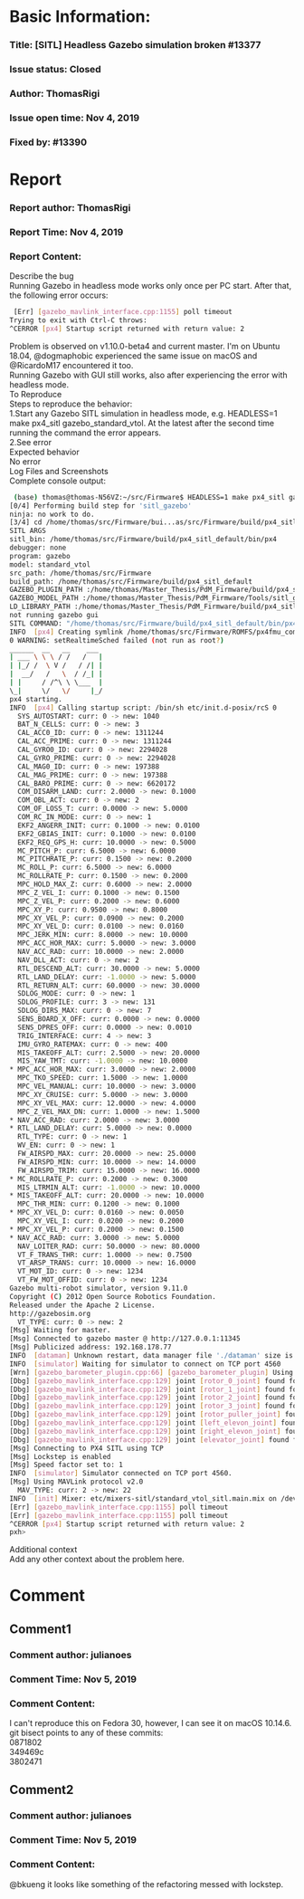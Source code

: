 # Basic Information:
### Title:  [SITL] Headless Gazebo simulation broken #13377 
### Issue status: Closed
### Author: ThomasRigi
### Issue open time: Nov 4, 2019
### Fixed by: #13390
# Report
### Report author: ThomasRigi
### Report Time: Nov 4, 2019
### Report Content:   
Describe the bug    
Running Gazebo in headless mode works only once per PC start. After that, the following error occurs:  
    
```bash     
 [Err] [gazebo_mavlink_interface.cpp:1155] poll timeout        
Trying to exit with Ctrl-C throws:        
^CERROR [px4] Startup script returned with return value: 2        
```  
Problem is observed on v1.10.0-beta4 and current master. I'm on Ubuntu 18.04, @dogmaphobic experienced the same issue on macOS and @RicardoM17 encountered it too.  
Running Gazebo with GUI still works, also after experiencing the error with headless mode.  
To Reproduce    
Steps to reproduce the behavior:  
1.Start any Gazebo SITL simulation in headless mode, e.g. HEADLESS=1 make px4_sitl gazebo_standard_vtol. At the latest after the second time running the command the error appears.  
2.See error  
Expected behavior    
No error  
Log Files and Screenshots    
Complete console output:  
    
```bash     
 (base) thomas@thomas-N56VZ:~/src/Firmware$ HEADLESS=1 make px4_sitl gazebo_standard_vtol        
[0/4] Performing build step for 'sitl_gazebo'        
ninja: no work to do.        
[3/4] cd /home/thomas/src/Firmware/bui...as/src/Firmware/build/px4_sitl_default        
SITL ARGS        
sitl_bin: /home/thomas/src/Firmware/build/px4_sitl_default/bin/px4        
debugger: none        
program: gazebo        
model: standard_vtol        
src_path: /home/thomas/src/Firmware        
build_path: /home/thomas/src/Firmware/build/px4_sitl_default        
GAZEBO_PLUGIN_PATH :/home/thomas/Master_Thesis/PdM_Firmware/build/px4_sitl_default/build_gazebo:/home/thomas/src/Firmware/build/px4_sitl_default/build_gazebo        
GAZEBO_MODEL_PATH :/home/thomas/Master_Thesis/PdM_Firmware/Tools/sitl_gazebo/models:/home/thomas/src/Firmware/Tools/sitl_gazebo/models        
LD_LIBRARY_PATH :/home/thomas/Master_Thesis/PdM_Firmware/build/px4_sitl_default/build_gazebo:/home/thomas/src/Firmware/build/px4_sitl_default/build_gazebo        
not running gazebo gui        
SITL COMMAND: "/home/thomas/src/Firmware/build/px4_sitl_default/bin/px4" "/home/thomas/src/Firmware"/ROMFS/px4fmu_common -s etc/init.d-posix/rcS -t "/home/thomas/src/Firmware"/test_data        
INFO  [px4] Creating symlink /home/thomas/src/Firmware/ROMFS/px4fmu_common -> /home/thomas/src/Firmware/build/px4_sitl_default/tmp/rootfs/etc        
0 WARNING: setRealtimeSched failed (not run as root?)        
______  __   __    ___         
| ___ \ \ \ / /   /   |        
| |_/ /  \ V /   / /| |        
|  __/   /   \  / /_| |        
| |     / /^\ \ \___  |        
\_|     \/   \/     |_/        
px4 starting.        
INFO  [px4] Calling startup script: /bin/sh etc/init.d-posix/rcS 0        
  SYS_AUTOSTART: curr: 0 -> new: 1040        
  BAT_N_CELLS: curr: 0 -> new: 3        
  CAL_ACC0_ID: curr: 0 -> new: 1311244        
  CAL_ACC_PRIME: curr: 0 -> new: 1311244        
  CAL_GYRO0_ID: curr: 0 -> new: 2294028        
  CAL_GYRO_PRIME: curr: 0 -> new: 2294028        
  CAL_MAG0_ID: curr: 0 -> new: 197388        
  CAL_MAG_PRIME: curr: 0 -> new: 197388        
  CAL_BARO_PRIME: curr: 0 -> new: 6620172        
  COM_DISARM_LAND: curr: 2.0000 -> new: 0.1000        
  COM_OBL_ACT: curr: 0 -> new: 2        
  COM_OF_LOSS_T: curr: 0.0000 -> new: 5.0000        
  COM_RC_IN_MODE: curr: 0 -> new: 1        
  EKF2_ANGERR_INIT: curr: 0.1000 -> new: 0.0100        
  EKF2_GBIAS_INIT: curr: 0.1000 -> new: 0.0100        
  EKF2_REQ_GPS_H: curr: 10.0000 -> new: 0.5000        
  MC_PITCH_P: curr: 6.5000 -> new: 6.0000        
  MC_PITCHRATE_P: curr: 0.1500 -> new: 0.2000        
  MC_ROLL_P: curr: 6.5000 -> new: 6.0000        
  MC_ROLLRATE_P: curr: 0.1500 -> new: 0.2000        
  MPC_HOLD_MAX_Z: curr: 0.6000 -> new: 2.0000        
  MPC_Z_VEL_I: curr: 0.1000 -> new: 0.1500        
  MPC_Z_VEL_P: curr: 0.2000 -> new: 0.6000        
  MPC_XY_P: curr: 0.9500 -> new: 0.8000        
  MPC_XY_VEL_P: curr: 0.0900 -> new: 0.2000        
  MPC_XY_VEL_D: curr: 0.0100 -> new: 0.0160        
  MPC_JERK_MIN: curr: 8.0000 -> new: 10.0000        
  MPC_ACC_HOR_MAX: curr: 5.0000 -> new: 3.0000        
  NAV_ACC_RAD: curr: 10.0000 -> new: 2.0000        
  NAV_DLL_ACT: curr: 0 -> new: 2        
  RTL_DESCEND_ALT: curr: 30.0000 -> new: 5.0000        
  RTL_LAND_DELAY: curr: -1.0000 -> new: 5.0000        
  RTL_RETURN_ALT: curr: 60.0000 -> new: 30.0000        
  SDLOG_MODE: curr: 0 -> new: 1        
  SDLOG_PROFILE: curr: 3 -> new: 131        
  SDLOG_DIRS_MAX: curr: 0 -> new: 7        
  SENS_BOARD_X_OFF: curr: 0.0000 -> new: 0.0000        
  SENS_DPRES_OFF: curr: 0.0000 -> new: 0.0010        
  TRIG_INTERFACE: curr: 4 -> new: 3        
  IMU_GYRO_RATEMAX: curr: 0 -> new: 400        
  MIS_TAKEOFF_ALT: curr: 2.5000 -> new: 20.0000        
  MIS_YAW_TMT: curr: -1.0000 -> new: 10.0000        
* MPC_ACC_HOR_MAX: curr: 3.0000 -> new: 2.0000        
  MPC_TKO_SPEED: curr: 1.5000 -> new: 1.0000        
  MPC_VEL_MANUAL: curr: 10.0000 -> new: 3.0000        
  MPC_XY_CRUISE: curr: 5.0000 -> new: 3.0000        
  MPC_XY_VEL_MAX: curr: 12.0000 -> new: 4.0000        
  MPC_Z_VEL_MAX_DN: curr: 1.0000 -> new: 1.5000        
* NAV_ACC_RAD: curr: 2.0000 -> new: 3.0000        
* RTL_LAND_DELAY: curr: 5.0000 -> new: 0.0000        
  RTL_TYPE: curr: 0 -> new: 1        
  WV_EN: curr: 0 -> new: 1        
  FW_AIRSPD_MAX: curr: 20.0000 -> new: 25.0000        
  FW_AIRSPD_MIN: curr: 10.0000 -> new: 14.0000        
  FW_AIRSPD_TRIM: curr: 15.0000 -> new: 16.0000        
* MC_ROLLRATE_P: curr: 0.2000 -> new: 0.3000        
  MIS_LTRMIN_ALT: curr: -1.0000 -> new: 10.0000        
* MIS_TAKEOFF_ALT: curr: 20.0000 -> new: 10.0000        
  MPC_THR_MIN: curr: 0.1200 -> new: 0.1000        
* MPC_XY_VEL_D: curr: 0.0160 -> new: 0.0050        
  MPC_XY_VEL_I: curr: 0.0200 -> new: 0.2000        
* MPC_XY_VEL_P: curr: 0.2000 -> new: 0.1500        
* NAV_ACC_RAD: curr: 3.0000 -> new: 5.0000        
  NAV_LOITER_RAD: curr: 50.0000 -> new: 80.0000        
  VT_F_TRANS_THR: curr: 1.0000 -> new: 0.7500        
  VT_ARSP_TRANS: curr: 10.0000 -> new: 16.0000        
  VT_MOT_ID: curr: 0 -> new: 1234        
  VT_FW_MOT_OFFID: curr: 0 -> new: 1234        
Gazebo multi-robot simulator, version 9.11.0        
Copyright (C) 2012 Open Source Robotics Foundation.        
Released under the Apache 2 License.        
http://gazebosim.org        
  VT_TYPE: curr: 0 -> new: 2        
[Msg] Waiting for master.        
[Msg] Connected to gazebo master @ http://127.0.0.1:11345        
[Msg] Publicized address: 192.168.178.77        
INFO  [dataman] Unknown restart, data manager file './dataman' size is 11798680 bytes        
INFO  [simulator] Waiting for simulator to connect on TCP port 4560        
[Wrn] [gazebo_barometer_plugin.cpp:66] [gazebo_barometer_plugin] Using default home altitude of 488 m        
[Dbg] [gazebo_mavlink_interface.cpp:129] joint [rotor_0_joint] found for channel[0] joint control active for this channel.        
[Dbg] [gazebo_mavlink_interface.cpp:129] joint [rotor_1_joint] found for channel[1] joint control active for this channel.        
[Dbg] [gazebo_mavlink_interface.cpp:129] joint [rotor_2_joint] found for channel[2] joint control active for this channel.        
[Dbg] [gazebo_mavlink_interface.cpp:129] joint [rotor_3_joint] found for channel[3] joint control active for this channel.        
[Dbg] [gazebo_mavlink_interface.cpp:129] joint [rotor_puller_joint] found for channel[4] joint control active for this channel.        
[Dbg] [gazebo_mavlink_interface.cpp:129] joint [left_elevon_joint] found for channel[5] joint control active for this channel.        
[Dbg] [gazebo_mavlink_interface.cpp:129] joint [right_elevon_joint] found for channel[6] joint control active for this channel.        
[Dbg] [gazebo_mavlink_interface.cpp:129] joint [elevator_joint] found for channel[7] joint control active for this channel.        
[Msg] Connecting to PX4 SITL using TCP        
[Msg] Lockstep is enabled        
[Msg] Speed factor set to: 1        
INFO  [simulator] Simulator connected on TCP port 4560.        
[Msg] Using MAVLink protocol v2.0        
  MAV_TYPE: curr: 2 -> new: 22        
INFO  [init] Mixer: etc/mixers-sitl/standard_vtol_sitl.main.mix on /dev/pwm_output0        
[Err] [gazebo_mavlink_interface.cpp:1155] poll timeout        
[Err] [gazebo_mavlink_interface.cpp:1155] poll timeout        
^CERROR [px4] Startup script returned with return value: 2        
pxh>         
```  
Additional context    
Add any other context about the problem here.  

# Comment
## Comment1
### Comment author: julianoes
### Comment Time: Nov 5, 2019
### Comment Content:   
I can't reproduce this on Fedora 30, however, I can see it on macOS 10.14.6.  
git bisect points to any of these commits:  
0871802    
349469c    
3802471  

## Comment2
### Comment author: julianoes
### Comment Time: Nov 5, 2019
### Comment Content:   
@bkueng it looks like something of the refactoring messed with lockstep.  
